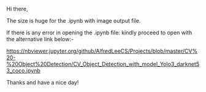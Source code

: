 Hi there,

The size is huge for the .ipynb with image output file.

If there is any error in opening the .ipynb file: kindly proceed to open with the alternative link below:-

https://nbviewer.jupyter.org/github/AlfredLeeCS/Projects/blob/master/CV%20-%20Object%20Detection/CV_Object_Detection_with_model_Yolo3_darknet53_coco.ipynb


Thanks and have a nice day!

